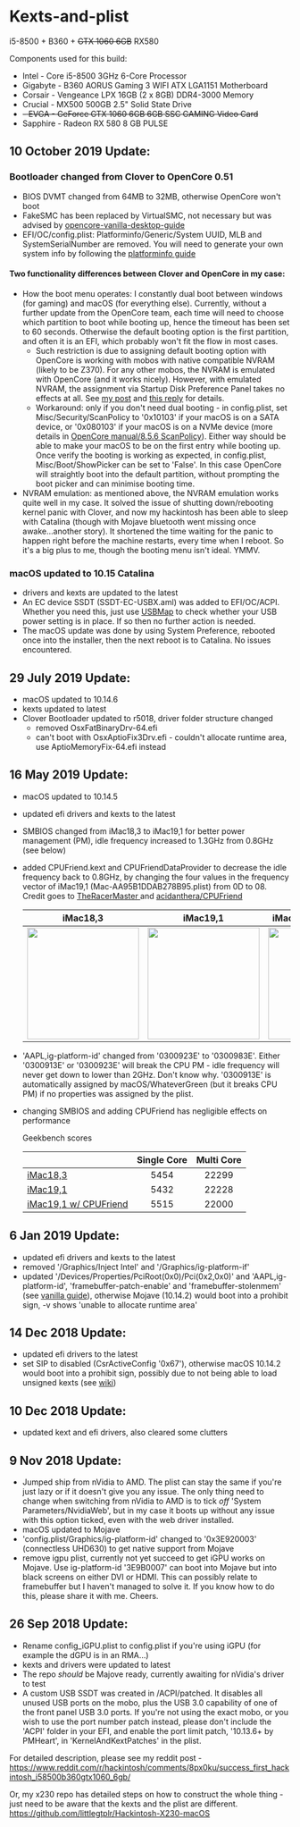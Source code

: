 # Kexts-and-plist
i5-8500 + B360 + ~~GTX 1060 6GB~~ RX580

Components used for this build: 

- Intel - Core i5-8500 3GHz 6-Core Processor
- Gigabyte - B360 AORUS Gaming 3 WIFI ATX LGA1151 Motherboard
- Corsair - Vengeance LPX 16GB (2 x 8GB) DDR4-3000 Memory 
- Crucial - MX500 500GB 2.5" Solid State Drive 
- ~~- EVGA - GeForce GTX 1060 6GB 6GB SSC GAMING Video Card~~ 
- Sapphire - Radeon RX 580 8 GB PULSE

## 10 October 2019 Update:
### Bootloader changed from Clover to OpenCore 0.51
- BIOS DVMT changed from 64MB to 32MB, otherwise OpenCore won't boot
- FakeSMC has been replaced by VirtualSMC, not necessary but was advised by [opencore-vanilla-desktop-guide](https://khronokernel-2.gitbook.io/opencore-vanilla-desktop-guide/)
- EFI/OC/config.plist: Platforminfo/Generic/System UUID, MLB and SystemSerialNumber are removed. You will need to generate your own system info by following the [platforminfo guide](https://khronokernel-2.gitbook.io/opencore-vanilla-desktop-guide/config.plist/coffee-lake#platforminfo)
#### Two functionality differences between Clover and OpenCore in my case:
- How the boot menu operates: I constantly dual boot between windows (for gaming) and macOS (for everything else). Currently, without a further update from the OpenCore team, each time will need to choose which partition to boot while booting up, hence the timeout has been set to 60 seconds. Otherwise the default booting option is the first partition, and often it is an EFI, which probably won't fit the flow in most cases. 
  - Such restriction is due to assigning default booting option with OpenCore is working with mobos with native compatible NVRAM (likely to be Z370). For any other mobos, the NVRAM is emulated with OpenCore (and it works nicely). However, with emulated NVRAM, the assignment via Startup Disk Preference Panel takes no effects at all. See [my post](https://www.insanelymac.com/forum/topic/338516-opencore-discussion/?do=findComment&comment=2692886) and [this reply](https://www.insanelymac.com/forum/topic/338516-opencore-discussion/?do=findComment&comment=2692986) for details. 
  - Workaround: only if you don't need dual booting - in config.plist, set Misc/Security/ScanPolicy to '0x10103' if your macOS is on a SATA device, or '0x080103' if your macOS is on a NVMe device (more details in [OpenCore manual/8.5.6 ScanPolicy](https://github.com/acidanthera/OpenCorePkg/blob/master/Docs/Configuration.pdf)). Either way should be able to make your macOS to be on the first entry while booting up. Once verify the booting is working as expected, in config.plist, Misc/Boot/ShowPicker can be set to 'False'. In this case OpenCore will straightly boot into the default partition, without prompting the boot picker and can minimise booting time. 
- NVRAM emulation: as mentioned above, the NVRAM emulation works quite well in my case. It solved the issue of shutting down/rebooting kernel panic with Clover, and now my hackintosh has been able to sleep with Catalina (though with Mojave bluetooth went missing once awake...another story). It shortened the time waiting for the panic to happen right before the machine restarts, every time when I reboot. So it's a big plus to me, though the booting menu isn't ideal. YMMV. 
### macOS updated to 10.15 Catalina
- drivers and kexts are updated to the latest
- An EC device SSDT (SSDT-EC-USBX.aml) was added to EFI/OC/ACPI. Whether you need this, just use [USBMap](https://github.com/corpnewt/USBMap) to check whether your USB power setting is in place. If so then no further action is needed. 
- The macOS update was done by using System Preference, rebooted once into the installer, then the next reboot is to Catalina. No issues encountered. 

## 29 July 2019 Update:
- macOS updated to 10.14.6
- kexts updated to latest
- Clover Bootloader updated to r5018, driver folder structure changed 
  - removed OsxFatBinaryDrv-64.efi
  - can't boot with OsxAptioFix3Drv.efi - couldn't allocate runtime area, use AptioMemoryFix-64.efi instead

## 16 May 2019 Update:
- macOS updated to 10.14.5
- updated efi drivers and kexts to the latest
- SMBIOS changed from iMac18,3 to iMac19,1 for better power management (PM), idle frequency increased to 1.3GHz from 0.8GHz (see below)

- added CPUFriend.kext and CPUFriendDataProvider to decrease the idle frequency back to 0.8GHz, by changing the four values in the frequency vector of iMac19,1 (Mac-AA95B1DDAB278B95.plist) from 0D to 08. Credit goes to [TheRacerMaster
](https://www.reddit.com/r/hackintosh/comments/9uh1wz/laptop_idles_at_a_higher_frequency_as_compared_to/) and [acidanthera/CPUFriend](https://github.com/acidanthera/CPUFriend)
   
   |iMac18,3 | iMac19,1 |iMac19,1 w/ CPUFriend|
   |:--------:|:------:|:------:|
   |<img width="200" src="https://github.com/littlegtplr/Hackintosh-Clover-folder-for-Coffee-Lake-builds/blob/master/img/Screenshot%202019-05-15%20at%2020.08.17.png">| <img width="200" src="https://github.com/littlegtplr/Hackintosh-Clover-folder-for-Coffee-Lake-builds/blob/master/img/Screenshot%202019-05-15%20at%2018.12.22.png">| <img width="200" src="https://github.com/littlegtplr/Hackintosh-Clover-folder-for-Coffee-Lake-builds/blob/master/img/Screenshot%202019-05-16%20at%2000.50.44.png"> |
   
- 'AAPL,ig-platform-id' changed from '0300923E' to '0300983E'. Either '0300913E' or '0300923E' will break the CPU PM - idle frequency will never get down to lower than 2GHz. Don't know why. '0300913E' is automatically assigned by macOS/WhateverGreen (but it breaks CPU PM) if no properties was assigned by the plist.
- changing SMBIOS and adding CPUFriend has negligible effects on performance
  
  Geekbench scores
  
   |  |Single Core| Multi Core|
   |:---|:-----------:|:-----------:|
   |[iMac18,3](https://browser.geekbench.com/v4/cpu/13145840) |5454 | 22299|
   |[iMac19,1](https://browser.geekbench.com/v4/cpu/13145531) |5432 | 22228|
   |[iMac19,1 w/ CPUFriend](https://browser.geekbench.com/v4/cpu/13148422) |5515 | 22000|



## 6 Jan 2019 Update:
- updated efi drivers and kexts to the latest
- removed '/Graphics/Inject Intel' and '/Graphics/ig-platform-if'
- updated '/Devices/Properties/PciRoot(0x0)/Pci(0x2,0x0)' and 'AAPL,ig-platform-id', 'framebuffer-patch-enable' and 'framebuffer-stolenmem' (see [vanilla guide](https://hackintosh.gitbook.io/-r-hackintosh-vanilla-desktop-guide/config.plist-per-hardware/coffee-lake#devices)), otherwise Mojave (10.14.2) would boot into a prohibit sign, -v shows 'unable to allocate runtime area'

## 14 Dec 2018 Update:
- updated efi drivers to the latest
- set SIP to disabled (CsrActiveConfig '0x67'), otherwise macOS 10.14.2 would boot into a prohibit sign, possibly due to not being able to load unsigned kexts (see [wiki](https://en.wikipedia.org/wiki/System_Integrity_Protection))

## 10 Dec 2018 Update:
- updated kext and efi drivers, also cleared some clutters

## 9 Nov 2018 Update:
- Jumped ship from nVidia to AMD. The plist can stay the same if you're just lazy or if it doesn't give you any issue. The only thing need to change when switching from nVidia to AMD is to tick *off* 'System Parameters/NvidiaWeb', but in my case it boots up without any issue with this option ticked, even with the web driver installed. 
- macOS updated to Mojave
- 'config.plist/Graphics/ig-platform-id' changed to '0x3E920003' (connectless UHD630) to get native support from Mojave
- remove igpu plist, currently not yet succeed to get iGPU works on Mojave. Use ig-platform-id '3E9B0007' can boot into Mojave but into black screens on either DVI or HDMI. This can possibly relate to framebuffer but I haven't managed to solve it. If you know how to do this, please share it with me. Cheers. 

## 26 Sep 2018 Update:
- Rename config_iGPU.plist to config.plist if you're using iGPU (for example the dGPU is in an RMA...)
- kexts and drivers were updated to latest
- The repo *should* be Majove ready, currently awaiting for nVidia's driver to test
- A custom USB SSDT was created in /ACPI/patched. It disables all unused USB ports on the mobo, plus the USB 3.0 capability of one of the front panel USB 3.0 ports. If you're not using the exact mobo, or you wish to use the port number patch instead, please don't include the 'ACPI' folder in your EFI, and enable the port limit patch, '10.13.6+ by PMHeart', in 'KernelAndKextPatches' in the plist.

For detailed description, please see my reddit post - https://www.reddit.com/r/hackintosh/comments/8px0ku/success_first_hackintosh_i58500b360gtx1060_6gb/

Or, my x230 repo has detailed steps on how to construct the whole thing - just need to be aware that the kexts and the plist are different. 
https://github.com/littlegtplr/Hackintosh-X230-macOS

